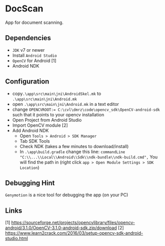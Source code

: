 # DocScan
App for document scanning.


## Dependencies
- `JDK` v7 or newer
- Install `Android Studio`
- `OpenCV` for Android [1]
- Android NDK

## Configuration
- copy`.\app\src\main\jni\AndroidSkel.mk` to `.\app\src\main\jni\Android.mk`
- open `.\app\src\main\jni\Android.mk` in a text editor
- change `OPENCVROOT:= C:\cvl\dmrz\code\opencv_sdk\OpenCV-android-sdk` such that
it points to your opencv installation
- Open Project from Android Studio
- Import OpenCV module [2]
- Add Android NDK
  - Open `Tools > Android > SDK Manager`
  - Tab SDK Tools
  - Check NDK (takes a few minutes to download/install)
  - In `.\app\build.gradle` change this line:
    `commandLine "C:\\...\\Local\\Android\\Sdk\\ndk-bundle\\ndk-build.cmd",`
    You will find the path in (right click `app > Open Module Settings > SDK Location`)

## Debugging Hint
 `Genymotion` is a nice tool for debugging the app (on your PC)



## Links
[1] https://sourceforge.net/projects/opencvlibrary/files/opencv-android/3.1.0/OpenCV-3.1.0-android-sdk.zip/download
[2] https://www.learn2crack.com/2016/03/setup-opencv-sdk-android-studio.html
